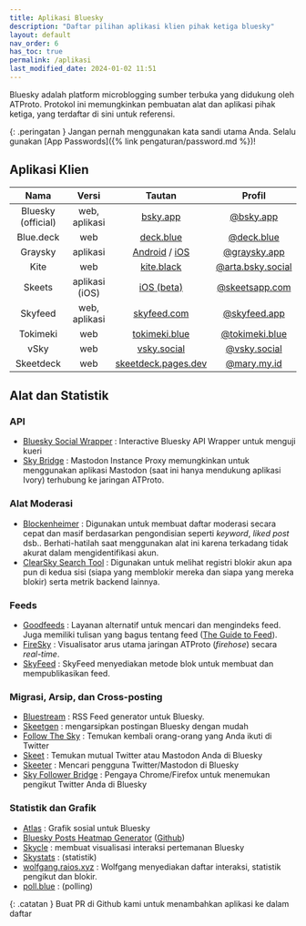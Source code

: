 ```yaml
---
title: Aplikasi Bluesky
description: "Daftar pilihan aplikasi klien pihak ketiga bluesky"
layout: default
nav_order: 6
has_toc: true
permalink: /aplikasi
last_modified_date: 2024-01-02 11:51
---
```


Bluesky adalah platform microblogging sumber terbuka yang didukung oleh ATProto. Protokol ini memungkinkan pembuatan alat dan aplikasi pihak ketiga, yang terdaftar di sini untuk referensi.

{: .peringatan }
Jangan pernah menggunakan kata sandi utama Anda. Selalu gunakan [App Passwords]({% link pengaturan/password.md %})!

## Aplikasi Klien

| Nama | Versi | Tautan | Profil |
|:---:|:---:|:---:|:---:|
| Bluesky (official) | web, aplikasi | [bsky.app](https://bsky.app)  | [@bsky.app](https://bsky.app/profile/bsky.app) |
| Blue.deck | web | [deck.blue](deck.blue)  | [@deck.blue](https://bsky.app/profile/deck.blue) |
| Graysky | aplikasi | [Android](https://play.google.com/store/apps/details?id=dev.mozzius.graysky&pcampaignid=pcampaignidMKT-Other-global-all-co-prtnr-py-PartBadge-Mar2515-1) / [iOS](https://apps.apple.com/gb/app/graysky/id6448234181) | [@graysky.app](https://bsky.app/profile/graysky.app)
| Kite | web | [kite.black](https://kite.black) | [@arta.bsky.social](https://bsky.app/profile/arta.bsky.social) |
| Skeets | aplikasi (iOS) | [iOS (beta)](https://testflight.apple.com/join/B4oUcGn2) | [@skeetsapp.com](https://bsky.app/profile/skeetsapp.com)
| Skyfeed | web, aplikasi | [skyfeed.com](skyfeed.com) | [@skyfeed.app](https://bsky.app/profile/skyfeed.app)
| Tokimeki | web | [tokimeki.blue](https://tokimeki.blue) | [@tokimeki.blue](https://bsky.app/profile/tokimeki.blue)
| vSky | web | [vsky.social](https://www.vsky.social/) | [@vsky.social](https://bsky.app/profile/vsky.social)
| Skeetdeck | web | [skeetdeck.pages.dev](https://skeetdeck.pages.dev/) | [@mary.my.id](https://bsky.app/profile/mary.my.id)

## Alat dan Statistik

### API
* [Bluesky Social Wrapper](https://blue.amazingca.dev/) : Interactive Bluesky API Wrapper untuk menguji kueri
* [Sky Bridge](https://skybridge.fly.dev/) : Mastodon Instance Proxy memungkinkan untuk menggunakan aplikasi Mastodon (saat ini hanya mendukung aplikasi Ivory) terhubung ke jaringan ATProto.

### Alat Moderasi
* [Blockenheimer](https://blockenheimer.click/) : Digunakan untuk membuat daftar moderasi secara cepat dan masif berdasarkan pengondisian seperti *keyword*, *liked post* dsb.. Berhati-hatilah saat menggunakan alat ini karena terkadang tidak akurat dalam mengidentifikasi akun.
* [ClearSky Search Tool](https://bsky.thieflord.dev/) : Digunakan untuk melihat registri blokir akun apa pun di kedua sisi (siapa yang memblokir mereka dan siapa yang mereka blokir) serta metrik backend lainnya.

### Feeds
* [Goodfeeds](https://goodfeeds.co/) : Layanan alternatif untuk mencari dan mengindeks feed. Juga memiliki tulisan yang bagus tentang feed ([The Guide to Feed](https://goodfeeds.co/the-guide)).
* [FireSky](https://firesky.tv/) : Visualisator arus utama jaringan ATProto (*firehose*) secara *real-time*.
* [SkyFeed](https://skyfeed.app/) : SkyFeed menyediakan metode blok untuk membuat dan mempublikasikan feed.

### Migrasi, Arsip, dan Cross-posting

* [Bluestream](https://bluestream.deno.dev) : RSS Feed generator untuk Bluesky.
* [Skeetgen](https://mary-ext.github.io/skeetgen/) : mengarsipkan postingan Bluesky dengan mudah
* [Follow The Sky](https://gggdomi.github.io/follow-the-sky/) : Temukan kembali orang-orang yang Anda ikuti di Twitter
* [Skeet](https://skeet.labnotes.org/) : Temukan mutual Twitter atau Mastodon Anda di Bluesky
* [Skeeter](https://skeeter.streamlit.app/) : Mencari pengguna Twitter/Mastodon di Bluesky
* [Sky Follower Bridge](https://github.com/kawamataryo/sky-follower-bridge) : Pengaya Chrome/Firefox untuk menemukan pengikut Twitter Anda di Bluesky

### Statistik dan Grafik
* [Atlas](https://bsky.jazco.dev) : Grafik sosial untuk Bluesky
* [Bluesky Posts Heatmap Generator](https://bluesky-heatmap.fly.dev/) ([Github](https://github.com/aliceisjustplaying/bluesky-heatmap))
* [Skycle](https://skycle.app/) : membuat visualisasi interaksi pertemanan Bluesky
* [Skystats](https://skystats.social/) : (statistik)
* [wolfgang.raios.xyz](https://wolfgang.raios.xyz) : Wolfgang menyediakan daftar interaksi, statistik pengikut dan blokir.
* [poll.blue](https://poll.blue) : (polling)

{: .catatan }
Buat PR di Github kami untuk menambahkan aplikasi ke dalam daftar